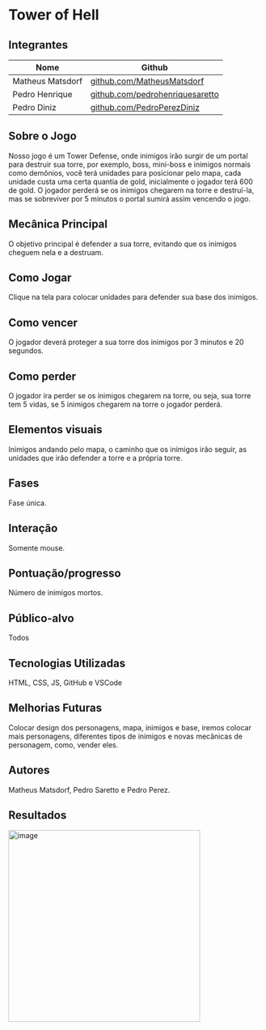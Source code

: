# Tower of Hell

## Integrantes
| Nome              | Github                                                                     |
|-------------------|----------------------------------------------------------------------------|
| Matheus Matsdorf  | [github.com/MatheusMatsdorf](https://github.com/MatheusMatsdorf)           |
| Pedro Henrique    | [github.com/pedrohenriquesaretto](https://github.com/pedrohenriquesaretto) |
| Pedro Diniz       | [github.com/PedroPerezDiniz](https://github.com/PedroPerezDiniz)           |

## Sobre o Jogo
Nosso jogo é um Tower Defense, onde inimigos irão surgir de um portal para destruir sua torre, por exemplo, boss, mini-boss e inimigos normais como demônios, você terá unidades para posicionar pelo mapa, cada unidade custa uma certa quantia de gold, inicialmente o jogador terá 600 de gold. O jogador perderá se os inimigos chegarem na torre e destruí-la, mas se sobreviver por 5 minutos o portal sumirá assim vencendo o jogo.

## Mecânica Principal
O objetivo principal é defender a sua torre, evitando que os inimigos cheguem nela e a destruam.

## Como Jogar
Clique na tela para colocar unidades para defender sua base dos inimigos.

## Como vencer
O jogador deverá proteger a sua torre dos inimigos por 3 minutos e 20 segundos.

## Como perder
O jogador ira perder se os inimigos chegarem na torre, ou seja, sua torre tem 5 vidas, se 5 inimigos chegarem na torre o jogador perderá.

## Elementos visuais
Inimigos andando pelo mapa, o caminho que os inimigos irão seguir, as unidades que irão defender a torre e a própria torre.

## Fases
Fase única.

## Interação
Somente mouse.

## Pontuação/progresso
Número de inimigos mortos.

## Público-alvo
Todos

## Tecnologias Utilizadas
HTML, CSS, JS, GitHub e VSCode

## Melhorias Futuras
Colocar design dos personagens, mapa, inimigos e base, iremos colocar mais personagens, diferentes tipos de inimigos e novas mecânicas de personagem, como, vender eles.

## Autores
Matheus Matsdorf, Pedro Saretto e Pedro Perez.

## Resultados
<img width="379" alt="image" src="https://github.com/user-attachments/assets/e1ebbb26-b1e2-4099-9631-7ce53ff28358" />




